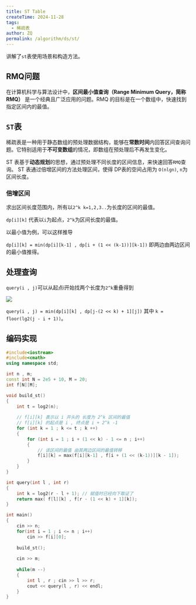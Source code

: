 ```yaml
---
title: ST Table
createTime: 2024-11-28
tags:
  - 稀疏表
author: ZQ
permalink: /algorithm/ds/st/
---
```


讲解了`st`表使用场景和构造方法。

<!-- more -->

## RMQ问题

在计算机科学与算法设计中，**区间最小值查询（Range Minimum Query，简称 RMQ）** 是一个经典且广泛应用的问题。RMQ 的目标是在一个数组中，快速找到指定区间内的最值。

## `ST`表

稀疏表是一种用于静态数组的预处理数据结构，能够在**常数时间**内回答区间查询问题。它特别适用于**不可变数组**的情况，即数组在预处理后不再发生变化。

ST 表基于**动态规划**的思想，通过预处理不同长度的区间信息，来快速回答`RMQ`查询。
ST 表通过倍增区间的方法处理区间，使得 DP表的空间占用为 `O(nlgn)`, `n`为区间长度。

### 倍增区间

求出区间长度范围内，所有以`2^k k=1,2,3..`为长度的区间的最值。

`dp[i][k]` 代表以`i`为起点，`2^k`为区间长度的最值。

以最小值为例，可以这样推导

`dp[i][k] = min(dp[i][k-1] , dp[i + (1 << (k-1))][k-1])` 即两边由两边区间的最小值推得。

## 处理查询

`query(i , j)`可以从起点i开始找两个长度为`2^k`重叠得到 

![](https://alicloud-pic.oss-cn-shanghai.aliyuncs.com/BlogImg/Algorithm/STTable/QueryParse.png)

`query(i , j) = min(dp[i][k] , dp[j-(2 << k) + 1][j])` 其中 `k = floor(lg2(j - i + 1))`。

## 编码实现

```cpp
#include<iostream>
#include<cmath>
using namespace std;

int n , m;
const int N = 2e5 + 10, M = 20;
int f[N][M];

void build_st()
{
    int t = log2(n);
    
    // f[i][k] 表示以 i 开头的 长度为 2^k 区间的最值
    // f[i][k] 的起点是 i , 终点是 i + 2^k -1
    for (int k = 1 ; k <= t ; k ++)
    {
        for (int i = 1 ; i + (1 << k) - 1 <= n ; i++)
        {
            // 该区间的最值 由其两边区间的最值转移
            f[i][k] = max(f[i][k-1] , f[i + (1 << (k-1))][k - 1]);
        }
    }
}

int query(int l , int r)
{
    int k = log2(r - l + 1); // 赋值时已经向下取证了
    return max( f[l][k] , f[r - (1 << k) + 1][k]); 
}

int main()
{
    cin >> n;
    for(int i = 1 ; i <= n ; i++)
        cin >> f[i][0]; 
    
    build_st();
    
    cin >> m;
    
    while(m --)
    {
        int l , r ; cin >> l >> r;
        cout << query(l , r) << endl;
    }
}
```


